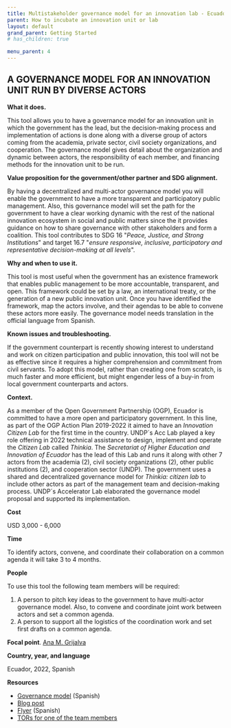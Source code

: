 ```yaml
---
title: Multistakeholder governance model for an innovation lab - Ecuador
parent: How to incubate an innovation unit or lab
layout: default
grand_parent: Getting Started
# has_children: true

menu_parent: 4
---
```


## A GOVERNANCE MODEL FOR AN INNOVATION UNIT RUN BY DIVERSE ACTORS

**What it does.**

This tool allows you to have a governance model for an innovation unit in which the government has the lead, but the decision-making process and implementation of actions is done along with a diverse group of actors coming from the academia, private sector, civil society organizations, and cooperation. The governance model gives detail about the organization and dynamic between actors, the responsibility of each member, and financing methods for the innovation unit to be run.

**Value proposition for the government/other partner and SDG alignment.**

By having a decentralized and multi-actor governance model you will enable the government to have a more transparent and participatory public management. Also, this governance model will set the path for the government to have a clear working dynamic with the rest of the national innovation ecosystem in social and public matters since the it provides guidance on how to share governance with other stakeholders and form a coalition. This tool contributes to SDG 16 "_Peace, Justice, and Strong Institutions_" and target 16.7 "_ensure responsive, inclusive, participatory and representative decision-making at all levels_".

**Why and when to use it.**

This tool is most useful when the government has an existence framework that enables public management to be more accountable, transparent, and open. This framework could be set by a law, an international treaty, or the generation of a new public innovation unit. Once you have identified the framework, map the actors involve, and their agendas to be able to convene these actors more easily. The governance model needs translation in the official language from Spanish.

**Known issues and troubleshooting.**

If the government counterpart is recently showing interest to understand and work on citizen participation and public innovation, this tool will not be as effective since it requires a higher comprehension and commitment from civil servants. To adopt this model, rather than creating one from scratch, is much faster and more efficient, but might engender less of a buy-in from local government counterparts and actors.

**Context.**

As a member of the Open Government Partnership (OGP), Ecuador is committed to have a more open and participatory government. In this line, as part of the OGP Action Plan 2019-2022 it aimed to have an _Innovation Citizen Lab_ for the first time in the country. UNDP´s Acc Lab played a key role offering in 2022 technical assistance to design, implement and operate the _Citizen Lab_ called _Thinkia_. The _Secretariat of Higher Education and Innovation of Ecuador_ has the lead of this Lab and runs it along with other 7 actors from the academia (2), civil society organizations (2), other public institutions (2), and cooperation sector (UNDP). The government uses a shared and decentralized governance model for _Thinkia: citizen lab_ to include other actors as part of the management team and decision-making process. UNDP´s Accelerator Lab elaborated the governance model proposal and supported its implementation.

**Cost**

USD 3,000 - 6,000

**Time**

To identify actors, convene, and coordinate their collaboration on a common agenda it will take 3 to 4 months.

**People**

To use this tool the following team members will be required:

1. A person to pitch key ideas to the government to have multi-actor governance model. Also, to convene and coordinate joint work between actors and set a common agenda.
2. A person to support all the logistics of the coordination work and set first drafts on a common agenda.

**Focal point**. [Ana M. Grijalva](/national_innovation_ecosystems_toolkit/contributors/Ana-Grijalva.html)

**Country, year, and language**

Ecuador, 2022, Spanish

**Resources**

- [Governance model](https://www.undp.org/sites/g/files/zskgke326/files/2022-08/Thinkia%20laboratorio%20ciudadano%20modelo%20gesti%C3%B3n%20%281%29.pdf) (Spanish)
- [Blog post](https://www.undp.org/es/ecuador/blog/moving-speed-trust-juicy-fruits-collaboration-and-persistence)
- [Flyer](https://www.canva.com/design/DAFZRQOvXuw/kbZhZVoz8BvPKL0PAXfrqA/edit?utm_content=DAFZRQOvXuw&utm_campaign=designshare&utm_medium=link2&utm_source=sharebutton) (Spanish)
- [TORs for one of the team members](https://undp.sharepoint.com/:w:/s/AcceleratorLabsNetwork/ES55U-jFlc5EukwPnYm5i-cBJ6D7L59-H5AaSY5jJa6Ddw?e=goJMeE)
